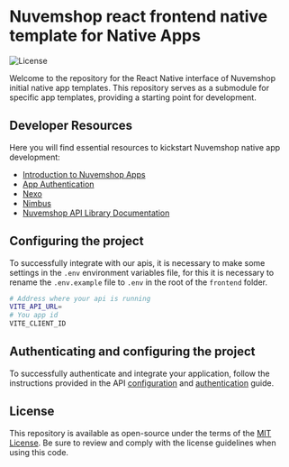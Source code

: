 # Nuvemshop react frontend native template for Native Apps

![License](https://img.shields.io/badge/license-MIT-blue)

Welcome to the repository for the React Native interface of Nuvemshop initial native app templates. This repository serves as a submodule for specific app templates, providing a starting point for development.

## Developer Resources

Here you will find essential resources to kickstart Nuvemshop native app development:

- [Introduction to Nuvemshop Apps](https://dev.nuvemshop.com.br/en/docs/getting-started)
- [App Authentication](https://dev.nuvemshop.com.br/en/docs/applications/overview#authenticating-your-application)
- [Nexo](https://dev.nuvemshop.com.br/en/docs/developer-tools/nexo)
- [Nimbus](https://dev.nuvemshop.com.br/en/docs/developer-tools/nimbus)
- [Nuvemshop API Library Documentation](https://dev.nuvemshop.com.br/en/docs/developer-tools/nuvemshop-api/)

## Configuring the project

To successfully integrate with our apis, it is necessary to make some settings in the `.env` environment variables file, for this it is necessary to rename the `.env.example` file to `.env` in the root of the `frontend` folder.

```bash
# Address where your api is running
VITE_API_URL=
# You app id
VITE_CLIENT_ID
```

## Authenticating and configuring the project

To successfully authenticate and integrate your application, follow the instructions provided in the API [configuration](https://github.com/TiendaNube/tiendanube-app-native-template-node/tree/main/api#configuring-environment-variables) and [authentication](https://github.com/TiendaNube/tiendanube-app-native-template-node/tree/main/api#authentication) guide.

## License

This repository is available as open-source under the terms of the [MIT License](https://opensource.org/license/mit/). Be sure to review and comply with the license guidelines when using this code.
